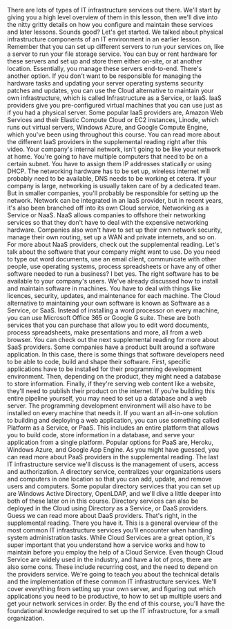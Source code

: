 There are lots of types of IT infrastructure services out there. We'll start by
giving you a high level overview of them in this lesson, then we'll dive into
the nitty gritty details on how you configure and maintain these services and
later lessons. Sounds good? Let's get started. We talked about physical
infrastructure components of an IT environment in an earlier lesson. Remember
that you can set up different servers to run your services on, like a server to
run your file storage service. You can buy or rent hardware for these servers
and set up and store them either on-site, or at another location. Essentially,
you manage these servers end-to-end. There's another option. If you don't want
to be responsible for managing the hardware tasks and updating your server
operating systems security patches and updates, you can use the Cloud
alternative to maintain your own infrastructure, which is called Infrastructure
as a Service, or IaaS. IaaS providers give you pre-configured virtual machines
that you can use just as if you had a physical server. Some popular IaaS
providers are, Amazon Web Services and their Elastic Compute Cloud or EC2
instances, Linode, which runs out virtual servers, Windows Azure, and Google
Compute Engine, which you've been using throughout this course. You can read
more about the different IaaS providers in the supplemental reading right after
this video. Your company's internal network, isn't going to be like your network
at home. You're going to have multiple computers that need to be on a certain
subnet. You have to assign them IP addresses statically or using DHCP. The
networking hardware has to be set up, wireless internet will probably need to be
available, DNS needs to be working et cetera. If your company is large,
networking is usually taken care of by a dedicated team. But in smaller
companies, you'll probably be responsible for setting up the network. Network
can be integrated in an IaaS provider, but in recent years, it's also been
branched off into its own Cloud service, Networking as a Service or NaaS. NaaS
allows companies to offshore their networking services so that they don't have
to deal with the expensive networking hardware. Companies also won't have to set
up their own network security, manage their own routing, set up a WAN and
private internets, and so on. For more about NaaS providers, check out the
supplemental reading. Let's talk about the software that your company might want
to use. Do you need to type out word documents, use an email client, communicate
with other people, use operating systems, process spreadsheets or have any of
other software needed to run a business? I bet yes. The right software has to be
available to your company's users. We've already discussed how to install and
maintain software in machines. You have to deal with things like licences,
security, updates, and maintenance for each machine. The Cloud alternative to
maintaining your own software is known as Software as a Service, or SaaS.
Instead of installing a word processor on every machine, you can use Microsoft
Office 365 or Google G suite. These are both services that you can purchase that
allow you to edit word documents, process spreadsheets, make presentations and
more, all from a web browser. You can check out the next supplemental reading
for more about SaaS providers. Some companies have a product built around a
software application. In this case, there is some things that software
developers need to be able to code, build and shape their software. First,
specific applications have to be installed for their programming development
environment. Then, depending on the product, they might need a database to store
information. Finally, if they're serving web content like a website, they'll
need to publish their product on the internet. If you're building this entire
pipeline yourself, you may need to set up a database and a web server. The
programming development environment will also have to be installed on every
machine that needs it. If you want an all-in-one solution to building and
deploying a web application, you can use something called Platform as a Service,
or PaaS. This includes an entire platform that allows you to build code, store
information in a database, and serve your application from a single platform.
Popular options for PaaS are, Heroku, Windows Azure, and Google App Engine. As
you might have guessed, you can read more about PaaS providers in the
supplemental reading. The last IT infrastructure service we'll discuss is the
management of users, access and authorization. A directory service, centralizes
your organizations users and computers in one location so that you can add,
update, and remove users and computers. Some popular directory services that you
can set up are Windows Active Directory, OpenLDAP, and we'll dive a little
deeper into both of these later on in this course. Directory services can also
be deployed in the Cloud using Directory as a Service, or DaaS providers. Guess
we can read more about DaaS providers. That's right, in the supplemental
reading. There you have it. This is a general overview of the most common IT
infrastructure services you'll encounter when handling system administration
tasks. While Cloud Services are a great option, it's super important that you
understand how a service works and how to maintain before you employ the help of
a Cloud Service. Even though Cloud Service are widely used in the industry, and
have a lot of pros, there are also some cons. These include recurring cost, and
the need to depend on the providers service. We're going to teach you about the
technical details and the implementation of these common IT infrastructure
services. We'll cover everything from setting up your own server, and figuring
out which applications you need to be productive, to how to set up multiple
users and get your network services in order. By the end of this course, you'll
have the foundational knowledge required to set up the IT infrastructure, for a
small organization.